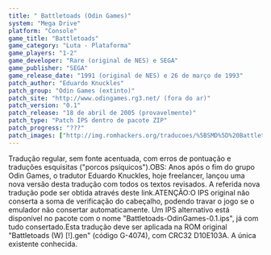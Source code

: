 ```yaml
---
title: " Battletoads (Odin Games)"
system: "Mega Drive"
platform: "Console"
game_title: "Battletoads"
game_category: "Luta - Plataforma"
game_players: "1-2"
game_developer: "Rare (original de NES) e SEGA"
game_publisher: "SEGA"
game_release_date: "1991 (original de NES) e 26 de março de 1993"
patch_author: "Eduardo Knuckles"
patch_group: "Odin Games (extinto)"
patch_site: "http://www.odingames.rg3.net/ (fora do ar)"
patch_version: "0.1"
patch_release: "18 de abril de 2005 (provavelmente)"
patch_type: "Patch IPS dentro de pacote ZIP"
patch_progress: "???"
patch_images: ["http://img.romhackers.org/traducoes/%5BSMD%5D%20Battletoads%20-%20Odin%20Games%20-%201.png","http://img.romhackers.org/traducoes/%5BSMD%5D%20Battletoads%20-%20Odin%20Games%20-%202.png","http://img.romhackers.org/traducoes/%5BSMD%5D%20Battletoads%20-%20Odin%20Games%20-%203.png"]
---
```

Tradução regular, sem fonte acentuada, com erros de pontuação e traduções esquisitas ("porcos psíquicos").OBS: Anos após o fim do grupo Odin Games, o tradutor Eduardo Knuckles, hoje freelancer, lançou uma nova versão desta tradução com todos os textos revisados. A referida nova tradução pode ser obtida através deste link.ATENÇÃO:O IPS original não conserta a soma de verificação do cabeçalho, podendo travar o jogo se o emulador não consertar automaticamente. Um IPS alternativo está disponível no pacote com o nome "Battletoads-OdinGames-0.1.ips", já com tudo consertado.Esta tradução deve ser aplicada na ROM original "Battletoads (W) [!].gen" (código G-4074), com CRC32 D10E103A. A única existente conhecida.